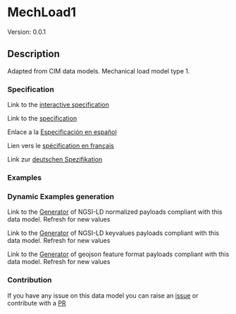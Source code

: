 # MechLoad1
Version: 0.0.1

## Description 

Adapted from CIM data models. Mechanical load model type 1.
### Specification

Link to the [interactive specification](https://swagger.lab.fiware.org/?url=https://raw.githubusercontent.com/smart-data-models/dataModel.EnergyCIM/master/MechLoad1/swagger.yaml)

Link to the [specification](https://github.com/smart-data-models/dataModel.EnergyCIM/blob/master/MechLoad1/doc/spec.md)

Enlace a la [Especificación en español](https://github.com/smart-data-models/dataModel.EnergyCIM/blob/master/MechLoad1/doc/spec_ES.md)

Lien vers le [spécification en français](https://github.com/smart-data-models/dataModel.EnergyCIM/blob/master/MechLoad1/doc/spec_FR.md)

Link zur [deutschen Spezifikation](https://github.com/smart-data-models/dataModel.EnergyCIM/blob/master/MechLoad1/doc/spec_DE.md)
### Examples
### Dynamic Examples generation

Link to the [Generator](https://smartdatamodels.org/extra/ngsi-ld_generator.php?schemaUrl=https://raw.githubusercontent.com/smart-data-models/dataModel.EnergyCIM/master/MechLoad1/schema.json&email=info@smartdatamodels.org) of NGSI-LD normalized payloads compliant with this data model. Refresh for new values

Link to the [Generator](https://smartdatamodels.org/extra/ngsi-ld_generator_keyvalues.php?schemaUrl=https://raw.githubusercontent.com/smart-data-models/dataModel.EnergyCIM/master/MechLoad1/schema.json&email=info@smartdatamodels.org) of NGSI-LD keyvalues payloads compliant with this data model. Refresh for new values

Link to the [Generator](https://smartdatamodels.org/extra/geojson_features_generator_v1.0.php?schemaUrl=https://raw.githubusercontent.com/smart-data-models/dataModel.EnergyCIM/master/MechLoad1/schema.json&email=info@smartdatamodels.org) of geojson feature format payloads compliant with this data model. Refresh for new values
### Contribution

 If you have any issue on this data model you can raise an [issue](https://github.com/smart-data-models/dataModel.EnergyCIM/issues)  or contribute with a [PR](https://github.com/smart-data-models/dataModel.EnergyCIM/pulls)